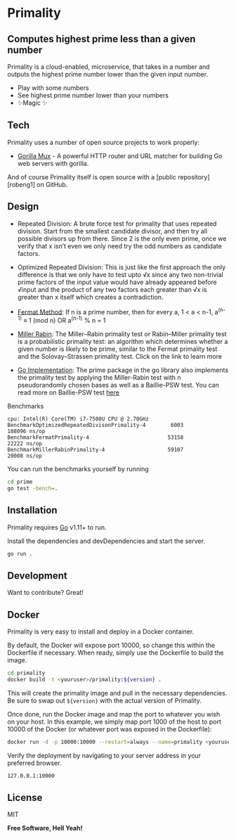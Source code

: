 # Primality
## Computes highest prime less than a given number


Primality is a cloud-enabled, microservice, that takes in a number and outputs the highest prime number lower than the given input number.

- Play with some numbers
- See highest prime number lower than your numbers
- ✨Magic ✨


## Tech

Primality uses a number of open source projects to work properly:

- [Gorilla Mux](https://github.com/gorilla/mux) - A powerful HTTP router and URL matcher for building Go web servers with gorilla.

And of course Primality itself is open source with a [public repository][robeng1]
 on GitHub.

## Design
- Repeated Division: A brute force test for primality that uses repeated division. Start from
the smallest candidate divisor, and then try all possible divisors up from there. Since
2 is the only even prime, once we verify that x isn’t even we only need try the odd
numbers as candidate factors. 

- Optimized Repeated Division: This is just like the first approach the only difference is that we only have to test upto √x since any two non-trivial prime factors of the input value would have already appeared before √input and the product of any two factors each greater than √x is greater than x itself which creates a contradiction.
- [Fermat Method](https://en.wikipedia.org/wiki/Proofs_of_Fermat's_little_theorem): If n is a prime number, then for every a, 1 < a < n-1,
    a<sup>(n-1)</sup> ≡ 1 (mod n)
      OR
    a<sup>(n-1)</sup> % n = 1
- [Miller Rabin](https://en.wikipedia.org/wiki/Miller%E2%80%93Rabin_primality_test): The Miller–Rabin primality test or Rabin–Miller primality test is a probabilistic primality test: an algorithm which determines whether a given number is likely to be prime, similar to the Fermat primality test and the Solovay–Strassen primality test. Click on the link to learn more
- [Go Implementation](https://golang.org/src/math/big/prime.go): The prime package in the go library also implements the primality test by applying the Miller-Rabin test with n pseudorandomly chosen bases as well as a Baillie-PSW test. You can read more on Baillie-PSW test 
  [here](https://en.wikipedia.org/wikiBaillie%E2%80%93PSW_primality_test)

Benchmarks
```
cpu: Intel(R) Core(TM) i7-7500U CPU @ 2.70GHz
BenchmarkOptimizedRepeatedDivisonPrimality-4        6003            188096 ns/op
BenchmarkFermatPrimality-4                         53158             22222 ns/op
BenchmarkMillerRabinPrimality-4                    59107             20008 ns/op
```
You can run the benchmarks yourself by running
```sh
cd prime
go test -bench=.
```


## Installation

Primality requires [Go](https://golang.org/dl/) v1.11+ to run.

Install the dependencies and devDependencies and start the server.

```sh
go run .
```


## Development

Want to contribute? Great!



## Docker

Primality is very easy to install and deploy in a Docker container.

By default, the Docker will expose port 10000, so change this within the
Dockerfile if necessary. When ready, simply use the Dockerfile to
build the image.

```sh
cd primality
docker build -t <youruser>/primality:${version} .
```

This will create the primality image and pull in the necessary dependencies.
Be sure to swap out `${version}` with the actual
version of Primality.

Once done, run the Docker image and map the port to whatever you wish on
your host. In this example, we simply map port 1000 of the host to
port 10000 of the Docker (or whatever port was exposed in the Dockerfile):

```sh
docker run -d -p 10000:10000 --restart=always --name=primality <youruser>/primality:${version}
```


Verify the deployment by navigating to your server address in
your preferred browser.

```sh
127.0.0.1:10000
```

## License

MIT

**Free Software, Hell Yeah!**
